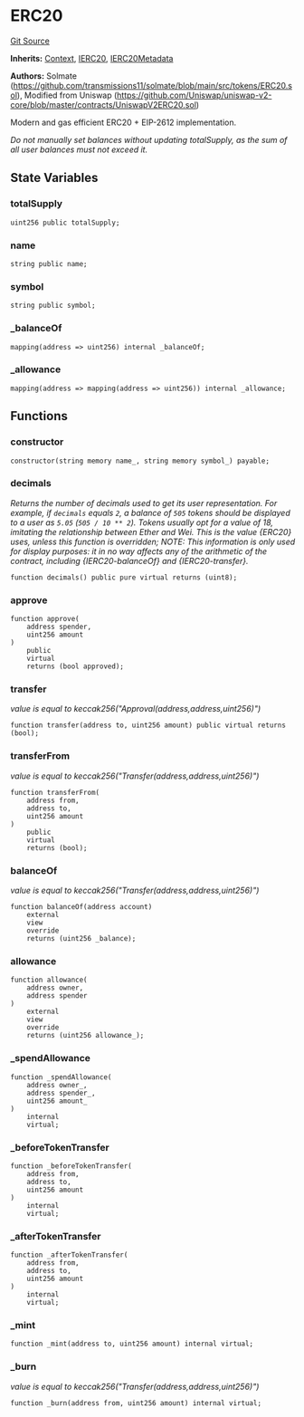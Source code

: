 # ERC20
[Git Source](https://github.com/ContractLabs/foundry-bountykinds-contract/blob/67e6855d3beabdf242cc0b51d9e53b087a5235b9/src/oz-custom/oz/token/ERC20/ERC20.sol)

**Inherits:**
[Context](/src/oz-custom/oz/utils/Context.sol/abstract.Context.md), [IERC20](/src/oz-custom/oz/token/ERC20/IERC20.sol/interface.IERC20.md), [IERC20Metadata](/src/oz-custom/oz/token/ERC20/extensions/IERC20Metadata.sol/interface.IERC20Metadata.md)

**Authors:**
Solmate
(https://github.com/transmissions11/solmate/blob/main/src/tokens/ERC20.sol), Modified from Uniswap
(https://github.com/Uniswap/uniswap-v2-core/blob/master/contracts/UniswapV2ERC20.sol)

Modern and gas efficient ERC20 + EIP-2612 implementation.

*Do not manually set balances without updating totalSupply, as the sum
of all user balances must not exceed it.*


## State Variables
### totalSupply

```solidity
uint256 public totalSupply;
```


### name

```solidity
string public name;
```


### symbol

```solidity
string public symbol;
```


### _balanceOf

```solidity
mapping(address => uint256) internal _balanceOf;
```


### _allowance

```solidity
mapping(address => mapping(address => uint256)) internal _allowance;
```


## Functions
### constructor


```solidity
constructor(string memory name_, string memory symbol_) payable;
```

### decimals

*Returns the number of decimals used to get its user representation.
For example, if `decimals` equals `2`, a balance of `505` tokens should
be displayed to a user as `5.05` (`505 / 10 ** 2`).
Tokens usually opt for a value of 18, imitating the relationship between
Ether and Wei. This is the value {ERC20} uses, unless this function is
overridden;
NOTE: This information is only used for _display_ purposes: it in
no way affects any of the arithmetic of the contract, including
{IERC20-balanceOf} and {IERC20-transfer}.*


```solidity
function decimals() public pure virtual returns (uint8);
```

### approve


```solidity
function approve(
    address spender,
    uint256 amount
)
    public
    virtual
    returns (bool approved);
```

### transfer

*value is equal to
keccak256("Approval(address,address,uint256)")*


```solidity
function transfer(address to, uint256 amount) public virtual returns (bool);
```

### transferFrom

*value is equal to
keccak256("Transfer(address,address,uint256)")*


```solidity
function transferFrom(
    address from,
    address to,
    uint256 amount
)
    public
    virtual
    returns (bool);
```

### balanceOf

*value is equal to
keccak256("Transfer(address,address,uint256)")*


```solidity
function balanceOf(address account)
    external
    view
    override
    returns (uint256 _balance);
```

### allowance


```solidity
function allowance(
    address owner,
    address spender
)
    external
    view
    override
    returns (uint256 allowance_);
```

### _spendAllowance


```solidity
function _spendAllowance(
    address owner_,
    address spender_,
    uint256 amount_
)
    internal
    virtual;
```

### _beforeTokenTransfer


```solidity
function _beforeTokenTransfer(
    address from,
    address to,
    uint256 amount
)
    internal
    virtual;
```

### _afterTokenTransfer


```solidity
function _afterTokenTransfer(
    address from,
    address to,
    uint256 amount
)
    internal
    virtual;
```

### _mint


```solidity
function _mint(address to, uint256 amount) internal virtual;
```

### _burn

*value is equal to
keccak256("Transfer(address,address,uint256)")*


```solidity
function _burn(address from, uint256 amount) internal virtual;
```


